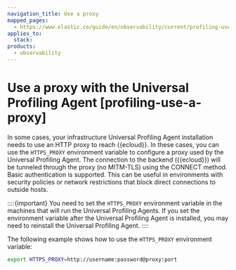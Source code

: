 ```yaml
---
navigation_title: Use a proxy
mapped_pages:
  - https://www.elastic.co/guide/en/observability/current/profiling-use-a-proxy.html
applies_to:
  stack:
products:
  - observability
---
```




# Use a proxy with the Universal Profiling Agent [profiling-use-a-proxy]


In some cases, your infrastructure Universal Profiling Agent installation needs to use an HTTP proxy to reach {{ecloud}}. In these cases, you can use the `HTTPS_PROXY` environment variable to configure a proxy used by the Universal Profiling Agent. The connection to the backend ({{ecloud}}) will be tunneled through the proxy (no MITM-TLS) using the CONNECT method. Basic authentication is supported. This can be useful in environments with security policies or network restrictions that block direct connections to outside hosts.

::::{important} 
You need to set the `HTTPS_PROXY` environment variable in the machines that will run the Universal Profiling Agents. If you set the environment variable after the Universal Profiling Agent is installed, you may need to reinstall the Universal Profiling Agent.
::::


The following example shows how to use the `HTTPS_PROXY` environment variable:

```bash
export HTTPS_PROXY=http://username:password@proxy:port
```

